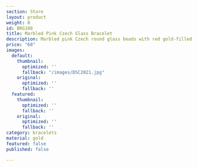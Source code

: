 ```yaml
---
section: Store
layout: product
weight: 0
id: BRG108
title: Marbled Pink Czech Glass Bracelet
description: Marbled pink Czech round glass beads with red gold-filled spacers
price: "68"
images:
  default:
    thumbnail:
      optimized: ''
      fallback: "/images/DSC2021.jpg"
    original:
      optimized: ''
      fallback: ''
  featured:
    thumbnail:
      optimized: ''
      fallback: ''
    original:
      optimized: ''
      fallback: ''
category: bracelets
material: gold
featured: false
published: false

---
```

